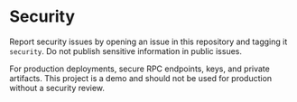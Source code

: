 # Security

Report security issues by opening an issue in this repository and tagging it `security`.
Do not publish sensitive information in public issues.

For production deployments, secure RPC endpoints, keys, and private artifacts. This project
is a demo and should not be used for production without a security review.
